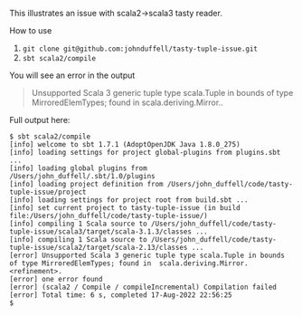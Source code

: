 This illustrates an issue with scala2->scala3 tasty reader.

How to use
1. `git clone git@github.com:johnduffell/tasty-tuple-issue.git`
1. `sbt scala2/compile`

You will see an error in the output 

> Unsupported Scala 3 generic tuple type scala.Tuple in bounds of type MirroredElemTypes; found in  scala.deriving.Mirror.<refinement>.

Full output here:
```
$ sbt scala2/compile
[info] welcome to sbt 1.7.1 (AdoptOpenJDK Java 1.8.0_275)
[info] loading settings for project global-plugins from plugins.sbt ...
[info] loading global plugins from /Users/john_duffell/.sbt/1.0/plugins
[info] loading project definition from /Users/john_duffell/code/tasty-tuple-issue/project
[info] loading settings for project root from build.sbt ...
[info] set current project to tasty-tuple-issue (in build file:/Users/john_duffell/code/tasty-tuple-issue/)
[info] compiling 1 Scala source to /Users/john_duffell/code/tasty-tuple-issue/scala3/target/scala-3.1.3/classes ...
[info] compiling 1 Scala source to /Users/john_duffell/code/tasty-tuple-issue/scala2/target/scala-2.13/classes ...
[error] Unsupported Scala 3 generic tuple type scala.Tuple in bounds of type MirroredElemTypes; found in  scala.deriving.Mirror.<refinement>.
[error] one error found
[error] (scala2 / Compile / compileIncremental) Compilation failed
[error] Total time: 6 s, completed 17-Aug-2022 22:56:25
$
```

